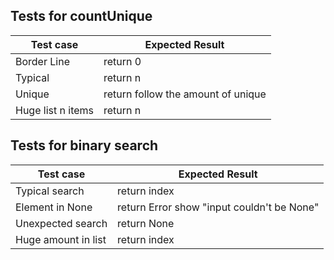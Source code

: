 ## Tests for countUnique

| Test case              |  Expected Result    |
|------------------------|---------------------|
| Border Line             |  return 0           |
| Typical               |  return n           |
| Unique    |  return follow the amount of unique           |
| Huge list n items | return n   |

## Tests for binary search

| Test case              |  Expected Result    |
|------------------------|---------------------|
| Typical search             |  return index           |
| Element in None              |  return Error show "input couldn't be None"           |
| Unexpected search   |  return None           |
| Huge amount in list | return index   |

